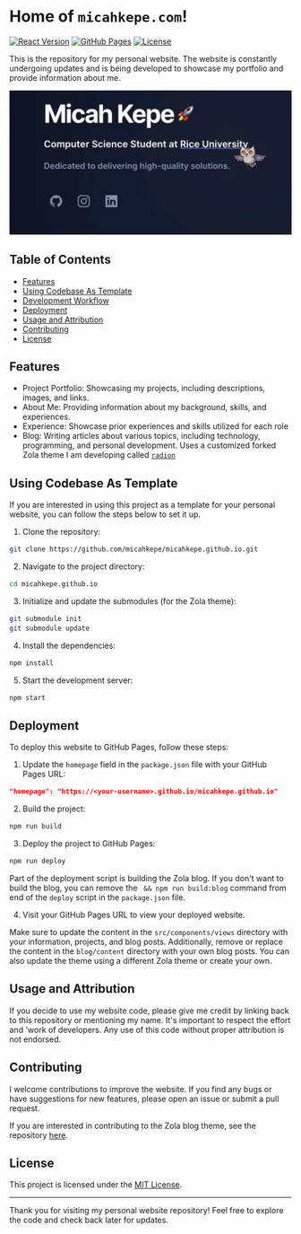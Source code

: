 # Home of `micahkepe.com`!

[![React Version](https://img.shields.io/npm/v/react)](https://www.npmjs.com/package/react)
[![GitHub Pages](https://img.shields.io/badge/deployed%20to-GitHub%20Pages-brightgreen)](https://micahkepe.github.io/)
[![License](https://img.shields.io/github/license/micahkepe/micahkepe.github.io)](LICENSE)

This is the repository for my personal website. The website is constantly undergoing
updates and is being developed to showcase my portfolio and provide information about me.

![Website Screenshot](/public/assets/personal-website.webp)

## Table of Contents

- [Features](#features)
- [Using Codebase As Template](#using-codebase-as-template)
- [Development Workflow](#development-workflow)
- [Deployment](#deployment)
- [Usage and Attribution](#usage-and-attribution)
- [Contributing](#contributing)
- [License](#license)

## Features

- Project Portfolio: Showcasing my projects, including descriptions, images, and
  links.
- About Me: Providing information about my background, skills, and experiences.
- Experience: Showcase prior experiences and skills utilized for each role
- Blog: Writing articles about various topics, including technology, programming,
  and personal development. Uses a customized forked Zola theme I am developing
  called [`radion`](https://github.com/micahkepe/radion)

## Using Codebase As Template

If you are interested in using this project as a template for your personal
website, you can follow the steps below to set it up.

1. Clone the repository:

```bash
git clone https://github.com/micahkepe/micahkepe.github.io.git
```

2. Navigate to the project directory:

```bash
cd micahkepe.github.io
```

3. Initialize and update the submodules (for the Zola theme):

```bash
git submodule init
git submodule update
```

4. Install the dependencies:

```bash
npm install
```

5. Start the development server:

```bash
npm start
```

## Deployment

To deploy this website to GitHub Pages, follow these steps:

1. Update the `homepage` field in the `package.json` file with your GitHub Pages URL:

```json
"homepage": "https://<your-username>.github.io/micahkepe.github.io"
```

2. Build the project:

```bash
npm run build
```

3. Deploy the project to GitHub Pages:

```bash
npm run deploy
```

Part of the deployment script is building the Zola blog. If you don't want to
build the blog, you can remove the ` && npm run build:blog` command from end of
the `deploy` script in the `package.json` file.

4. Visit your GitHub Pages URL to view your deployed website.

Make sure to update the content in the `src/components/views` directory with your
information, projects, and blog posts. Additionally, remove or replace the content
in the `blog/content` directory with your own blog posts. You can also update the
theme using a different Zola theme or create your own.

## Usage and Attribution

If you decide to use my website code, please give me credit by linking back to
this repository or mentioning my name. It's important to respect the effort and
'work of developers. Any use of this code without proper attribution is not
endorsed.

## Contributing

I welcome contributions to improve the website. If you find any bugs or have
suggestions for new features, please open an issue or submit a pull request.

If you are interested in contributing to the Zola blog theme, see the repository
[here](https://github.com/micahkepe/radion).

## License

This project is licensed under the [MIT License](LICENSE).

---

Thank you for visiting my personal website repository! Feel free to explore the
code and check back later for updates.

